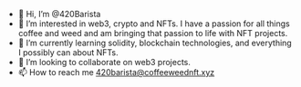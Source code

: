 - 👋 Hi, I’m @420Barista
- 👀 I’m interested in web3, crypto and NFTs. I have a passion for all things coffee and weed and am bringing that passion to life with NFT projects.
- 🌱 I’m currently learning solidity, blockchain technologies, and everything I possibly can about NFTs.
- 💞️ I’m looking to collaborate on web3 projects.
- 📫 How to reach me 420barista@coffeeweednft.xyz

<!---
420Barista/420Barista is a ✨ special ✨ repository because its `README.md` (this file) appears on your GitHub profile.
You can click the Preview link to take a look at your changes.
--->
